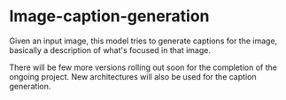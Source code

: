 # Image-caption-generation
Given an input image, this model tries to generate captions for the image, basically a description of what's focused in that image.

There will be few more versions rolling out soon for the completion of the ongoing project. New architectures will also be used for the caption generation.
